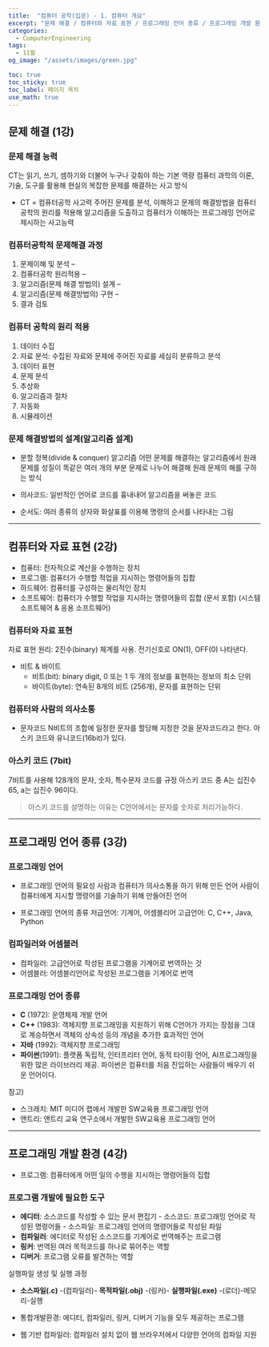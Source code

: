 ```yaml
---
title:  "컴퓨터 공학(입문) - 1. 컴퓨터 개요"
excerpt: "문제 해결 / 컴퓨터와 자료 표현 / 프로그래밍 언어 종류 / 프로그래밍 개발 환경"
categories:
  - ComputerEngineering
tags:
  - 11월
og_image: "/assets/images/green.jpg"

toc: true
toc_sticky: true
toc_label: 페이지 목차
use_math: true  
---
```


## 문제 해결 (1강)

### 문제 해결 능력
CT는 읽기, 쓰기, 셈하기와 더불어 누구나 갖춰야 하는 기본 역량
컴퓨터 과학의 이론, 기술, 도구를 활용해 현실의 복잡한 문제를 해결하는 사고 방식

- CT = 컴퓨터공학 사고력
주어진 문제를 분석, 이해하고 문제의 해결방법을 컴퓨터 공학의 원리를 적용해 알고리즘을 도출하고 컴퓨터가 이해하는 프로그래밍 언어로 제시하는 사고능력

### 컴퓨터공학적 문제해결 과정
1. 문제이해 및 분석 – 
2. 컴퓨터공학 원리적용 –
3. 알고리즘(문제 해결 방법의) 설계 – 
4. 알고리즘(문제 해결방법의) 구현 – 
5. 결과 검토

### 컴퓨터 공학의 원리 적용
1. 데이터 수집 
2. 자료 분석: 수집된 자료와 문제에 주어진 자료를 세심히 분류하고 분석
3. 데이터 표현
4. 문제 분석
5. 추상화
6. 알고리즘과 절차
7. 자동화
8. 시뮬레이션

###  문제 해결방법의 설계(알고리즘 설계)
- 분할 정복(divide & conquer) 알고리즘
어떤 문제를 해결하는 알고리즘에서 원래 문제를 성질이 똑같은 여러 개의 부분 문제로 나누어 해결해 원래 문제의 해를 구하는 방식

- 의사코드: 일반적인 언어로 코드를 흉내내어 알고리즘을 써놓은 코드
- 순서도: 여러 종류의 상자와 화살표를 이용해 명령의 순서를 나타내는 그림

---
## 컴퓨터와 자료 표현 (2강)

- 컴퓨터: 전자적으로 계산을 수행하는 장치
- 프로그램: 컴퓨터가 수행할 적업을 지시하는 명령어들의 집합
- 하드웨어: 컴퓨터를 구성하는 물리적인 장치
- 소프트웨어: 컴퓨터가 수행할 작업을 지시하는 명령어들의 집합 (문서 포함)
 (시스템 소프트웨어 & 응용 소프트웨어)

### 컴퓨터와 자료 표현
자료 표현 원리: 2진수(binary) 체계를 사용. 전기신호로 ON(1), OFF(0) 나타낸다.

- 비트 & 바이트
    - 비트(bit): binary digit, 0 또는 1 두 개의 정보를 표현하는 정보의 최소 단위
    - 바이트(byte): 연속된 8개의 비트 (256개), 문자를 표현하는 단위 

### 컴퓨터와 사람의 의사소통
- 문자코드
N비트의 조합에 일정한 문자를 할당해 지정한 것을 문자코드라고 한다. 
아스키 코드와 유니코드(16bit)가 있다. 

### 아스키 코드 (7bit)
7비트를 사용해 128개의 문자, 숫자, 특수문자 코드를 규정
아스키 코드 중 A는 십진수 65, a는 십진수 96이다. 

> 아스키 코드를 설명하는 이유는 C언어에서는 문자를 숫자로 처리가능하다. 

---
## 프로그래밍 언어 종류 (3강)

### 프로그래밍 언어
- 프로그래밍 언어의 필요성
 사람과 컴퓨터가 의사소통을 하기 위해 만든 언어
 사람이 컴퓨터에게 지시할 명령어를 기술하기 위해 만들어진 언어

- 프로그래밍 언어의 종류
 저급언어: 기계어, 어셈블리어
 고급언어: C, C++, Java, Python

### 컴파일러와 어셈블러
- 컴파일러: 고급언어로 작성된 프로그램을 기계어로 번역하는 것
- 어셈블러: 어셈블리언어로 작성된 프로그램을 기계어로 번역


### 프로그래밍 언어 종류
- **C** (1972): 운영체제 개발 언어
- **C++** (1983): 객체지향 프로그래밍을 지원하기 위해 C언어가 가지는 장점을 그대로 계승하면서 객체의 상속성 등의 개념을 추가한 효과적인 언어
- **자바** (1992): 객체지향 프로그래밍
- **파이썬**(1991): 플랫폼 독립적, 인터프리터 언어, 동적 타이핑 언어, AI프로그래밍을 위한 많은 라이브러리 제공. 파이썬은 컴퓨터를 처음 진입하는 사람들이 배우기 쉬운 언어이다. 

참고)
- 스크래치: MIT 미디어 랩에서 개발한 SW교육용 프로그래밍 언어 
- 앤트리: 앤트리 교육 연구소에서 개발한 SW교육용 프로그래밍 언어

---
## 프로그래밍 개발 환경 (4강)

- 프로그램:  컴퓨터에게 어떤 일의 수행을 지시하는 명령어들의 집합

### 프로그램 개발에 필요한 도구
 
- **에디터**: 소스코드를 작성할 수 있는 문서 편집기
	  - 소스코드: 프로그래밍 언어로 작성된 명령어들
	  - 소스파일: 프로그래밍 언어의 명령어들로 작성된 파일
- **컴파일러**: 에디터로 작성된 소스코드를 기계어로 번역해주는 프로그램
- **링커**: 번역된 여러 목적코드를 하나로 묶어주는 역할
- **디버거**: 프로그램 오류를 발견하는 역할

실행파일 생성 및 실행 과정
- **소스파일(.c)** -(컴파일러)- **목적파일(.obj)** -(링커)- **실행파일(.exe)** -(로더)-메모리-실행


- 통합개발환경: 에디터, 컴파일러, 링커, 디버거 기능을 모두 제공하는 프로그램

- 웹 기반 컴파일러: 컴파일러 설치 없이 웹 브라우저에서 다양한 언어의 컴파일 지원